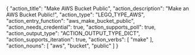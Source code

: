 {
"action_title": "Make AWS Bucket Public",
"action_description": "Make an AWS Bucket Public!",
"action_type": "LEGO_TYPE_AWS",
"action_entry_function": "aws_make_bucket_public",
"action_needs_credential": true,
"action_supports_poll": true,
"action_output_type": "ACTION_OUTPUT_TYPE_DICT",
"action_supports_iteration": true,
"action_verbs": [
"make"
],
"action_nouns": [
"aws",
"bucket",
"public"
]
}
